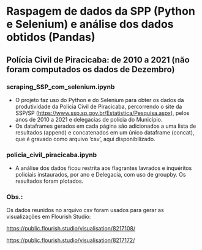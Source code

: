 # Raspagem de dados da SPP (Python e Selenium) e análise dos dados obtidos (Pandas)
## Polícia Civil de Piracicaba: de 2010 a 2021 (não foram computados os dados de Dezembro)

### scraping_SSP_com_selenium.ipynb
- O projeto faz uso do Python e do Selenium para obter os dados da produtividade da Polícia Civil de Piracicaba, percorrendo o site da SSP/SP (https://www.ssp.sp.gov.br/Estatistica/Pesquisa.aspx), pelos anos de 2010 a 2021 e delegacias de polícia do Município.
- Os dataframes gerados em cada página são adicionados a uma lista de resultados (append) e concatenados em um único dataframe (concat), que é gravado como arquivo ‘csv’, aqui disponibilizado.

### policia_civil_piracicaba.ipynb
- A análise dos dados ficou restrita aos flagrantes lavrados e inquéritos policiais instaurados, por ano e Delegacia, com uso de groupby. Os resultados foram plotados. 

### Obs.: 
Os dados reunidos no arquivo csv foram usados para gerar as visualizações em Flourish Studio:

https://public.flourish.studio/visualisation/8217108/


https://public.flourish.studio/visualisation/8217172/
